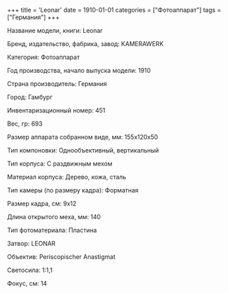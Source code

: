+++
title = 'Leonar'
date = 1910-01-01
categories = ["Фотоаппарат"]
tags = ["Германия"]
+++

Название модели, книги: Leonar

Бренд, издательство, фабрика, завод: KAMERAWERK

Категория: Фотоаппарат

Год производства, начало выпуска модели: 1910

Страна производитель: Германия

Город: Гамбург

Инвентаризационный номер: 451

Вес, гр: 693

Размер аппарата  собранном виде, мм: 155x120x50

Тип компоновки: Однообъективный, вертикальный

Тип корпуса: С раздвижным мехом

Материал корпуса: Дерево, кожа, сталь

Тип камеры (по размеру кадра): Форматная

Размер кадра, см: 9х12

Длина открытого меха, мм: 140

Тип фотоматериала: Пластина

Затвор: LEONAR

Объектив: Periscopischer Anastigmat

Светосила: 1:1,1

Фокус, см: 14

